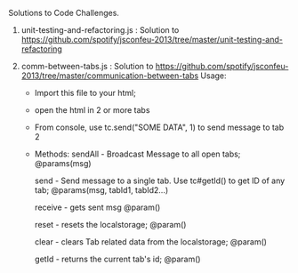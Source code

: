 Solutions to Code Challenges.

1. unit-testing-and-refactoring.js : Solution to https://github.com/spotify/jsconfeu-2013/tree/master/unit-testing-and-refactoring

2. comm-between-tabs.js : Solution to https://github.com/spotify/jsconfeu-2013/tree/master/communication-between-tabs
   Usage:
   * Import this file to your html;
   * open the html in 2 or more tabs
   * From console, use tc.send("SOME DATA", 1) to send message to tab 2
   * Methods:
      sendAll - Broadcast Message to all open tabs; @params(msg)

      send - Send message to a single tab. Use tc#getId() to get ID of any tab;
              @params(msg, tabId1, tabId2...)

      receive -  gets sent msg @param()

      reset - resets the localstorage; @param()

      clear - clears Tab related data from the localstorage; @param()

      getId - returns the current tab's id; @param()
